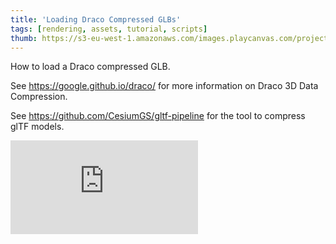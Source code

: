 ```yaml
---
title: 'Loading Draco Compressed GLBs'
tags: [rendering, assets, tutorial, scripts]
thumb: https://s3-eu-west-1.amazonaws.com/images.playcanvas.com/projects/12/730372/61CE32-image-75.jpg
---
```

How to load a Draco compressed GLB. 

See https://google.github.io/draco/ for more information on Draco 3D Data Compression.

See https://github.com/CesiumGS/gltf-pipeline for the tool to compress glTF models.
<div className="iframe-container">
    <iframe loading="lazy" src="https://playcanv.as/p/2uU2aYDh/" title="Loading Draco Compressed GLBs" webkitallowfullscreen="true" mozallowfullscreen="true" allow="autoplay" allowfullscreen="true" allowvr="" scrolling="no" frameborder="0" />
</div>
